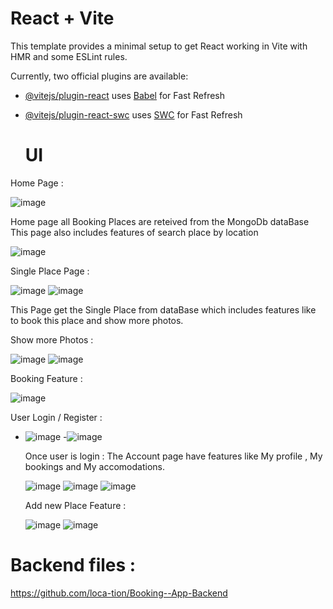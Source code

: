 # React + Vite

This template provides a minimal setup to get React working in Vite with HMR and some ESLint rules.

Currently, two official plugins are available:

- [@vitejs/plugin-react](https://github.com/vitejs/vite-plugin-react/blob/main/packages/plugin-react/README.md) uses [Babel](https://babeljs.io/) for Fast Refresh
- [@vitejs/plugin-react-swc](https://github.com/vitejs/vite-plugin-react-swc) uses [SWC](https://swc.rs/) for Fast Refresh

  # UI
Home Page :

  ![image](https://github.com/loca-tion/Booking-App-Frontend/assets/95977443/859498c4-7bee-4e90-beac-e369ee9639ab)

  Home page all Booking Places are reteived from the MongoDb dataBase
  This page also includes features of search place by location
  
  ![image](https://github.com/loca-tion/Booking-App-Frontend/assets/95977443/130ec65a-1c1d-4708-8be2-51b4dd11ad48)

  
Single Place Page :

![image](https://github.com/loca-tion/Booking-App-Frontend/assets/95977443/e7e96593-e2df-4fd8-8626-9d26b0f0bfe9)
![image](https://github.com/loca-tion/Booking-App-Frontend/assets/95977443/7f2d3291-da3d-489b-b507-79a6d11ea8b3)

This Page get the Single Place from dataBase  which includes features like to book this place and show more photos.

Show more Photos :

  ![image](https://github.com/loca-tion/Booking-App-Frontend/assets/95977443/ee409781-f3cf-45c0-829b-635dba483953)
  ![image](https://github.com/loca-tion/Booking-App-Frontend/assets/95977443/859d7e04-b896-4db0-b2c3-8fd5a2d7ad6a)

Booking Feature :

  ![image](https://github.com/loca-tion/Booking-App-Frontend/assets/95977443/535639f5-2e64-4b46-bb1a-8b782ffd995e)


User Login / Register :

- ![image](https://github.com/loca-tion/Booking-App-Frontend/assets/95977443/2f732ab4-044f-4383-a1a9-4587d2384dfa)
-![image](https://github.com/loca-tion/Booking-App-Frontend/assets/95977443/807be84d-b939-483e-a4cf-31eaf4d1417a)

  Once user is login :
  The Account page have features like My profile , My  bookings and My accomodations.
  
  ![image](https://github.com/loca-tion/Booking-App-Frontend/assets/95977443/63af28c4-cb9b-42cc-b11a-f2e77393b2be)
  ![image](https://github.com/loca-tion/Booking-App-Frontend/assets/95977443/51152e6e-62a0-4969-94b3-5e54a16e1c56)
  ![image](https://github.com/loca-tion/Booking-App-Frontend/assets/95977443/21b93626-1971-4595-a4b1-9d9714b9628f)

  Add new Place Feature :
  
  ![image](https://github.com/loca-tion/Booking-App-Frontend/assets/95977443/a33c2f20-4380-45b4-b48b-a76b0ca251d8)
  ![image](https://github.com/loca-tion/Booking-App-Frontend/assets/95977443/36542358-7e8e-4900-a0ce-c652cf798a84)

# Backend files : 

https://github.com/loca-tion/Booking--App-Backend







    

